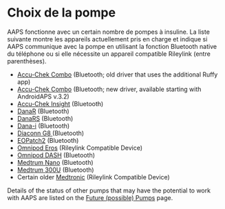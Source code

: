 # Choix de la pompe

AAPS fonctionne avec un certain nombre de pompes à insuline.  La liste suivante montre les appareils actuellement pris en charge et indique si AAPS communique avec la pompe en utilisant la fonction Bluetooth native du téléphone ou si elle nécessite un appareil compatible Rileylink (entre parenthèses).

- [Accu-Chek Combo](../CompatiblePumps/Accu-Chek-Combo-Pump.md)  (Bluetooth; old driver that uses the additional Ruffy app)
- [Accu-Chek Combo](../CompatiblePumps/Accu-Chek-Combo-Pump-v2.md) (Bluetooth; new driver, available starting with AndroidAPS v.3.2)
- [Accu-Chek Insight](../CompatiblePumps/Accu-Chek-Insight-Pump.md) (Bluetooth)
- [DanaR](../CompatiblePumps/DanaR-Insulin-Pump.md) (Bluetooth)
- [DanaRS](../CompatiblePumps/DanaRS-Insulin-Pump.md) (Bluetooth)
- [Dana-i](../CompatiblePumps/DanaRS-Insulin-Pump.md) (Bluetooth)
- [Diaconn G8 ](../CompatiblePumps/DiaconnG8.md)  (Bluetooth)
- [EOPatch2](../CompatiblePumps/EOPatch2.md) (Bluetooth)
- [Omnipod Eros](../CompatiblePumps/OmnipodEros.md)  (Rileylink Compatible Device)
- [Omnipod DASH](../CompatiblePumps/OmnipodDASH.md)  (Bluetooth)
- [Medtrum Nano](../CompatiblePumps/MedtrumNano.md)  (Bluetooth)
- [Medtrum 300U](../CompatiblePumps/MedtrumNano.md)  (Bluetooth)
- Certain older [Medtronic](../CompatiblePumps/MedtronicPump.md) (Rileylink Compatible Device)

Details of the status of other pumps that may have the potential to work with AAPS are listed on the [Future (possible) Pumps](../CompatiblePumps/Future-possible-Pump-Drivers.md) page.
